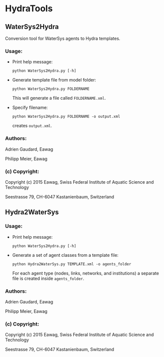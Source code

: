 HydraTools
==========

WaterSys2Hydra
--------------

Conversion tool for WaterSys agents to Hydra templates. 

### Usage:

- Print help message:

  ```
  python WaterSys2Hydra.py [-h]
  ```

- Generate template file from model folder:

  ```
  python WaterSys2Hydra.py FOLDERNAME
  ```

  This will generate a file called `FOLDERNAME.xml`.

- Specify filename:

  ```
  python WaterSys2Hydra.py FOLDERNAME -o output.xml
  ```

  creates `output.xml`.

### Authors:

Adrien Gaudard, Eawag

Philipp Meier, Eawag

### (c) Copyright:
Copyright (c) 2015 Eawag, Swiss Federal Institute of Aquatic Science and Technology

Seestrasse 79, CH-6047 Kastanienbaum, Switzerland

Hydra2WaterSys
--------------

### Usage:

- Print help message:

  ```
  python WaterSys2Hydra.py [-h]
  ```

- Generate a set of agent classes from a template file:

  ```
  python Hydra2WaterSys.py TEMPLATE.xml -o agents_folder
  ```

  For each agent type (nodes, links, networks, and institutions) a separate
  file is created inside `agents_folder`.


### Authors:

Adrien Gaudard, Eawag

Philipp Meier, Eawag

### (c) Copyright:
Copyright (c) 2015 Eawag, Swiss Federal Institute of Aquatic Science and Technology

Seestrasse 79, CH-6047 Kastanienbaum, Switzerland

